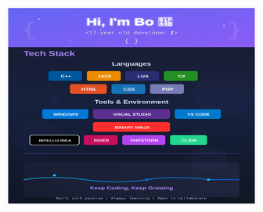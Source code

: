<div align="center">

<img src="./profile.svg" alt="Bo's GitHub Profile" width="100%" height="400"/>

</div>
  
